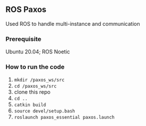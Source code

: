 ## ROS Paxos
Used ROS to handle multi-instance and communication

### Prerequisite
Ubuntu 20.04; ROS Noetic

### How to run the code
1. `mkdir /paxos_ws/src`
2. `cd /paxos_ws/src`
3. clone this repo
4. `cd ..`
5. `catkin build`
6. `source devel/setup.bash`
7. `roslaunch paxos_essential paxos.launch`